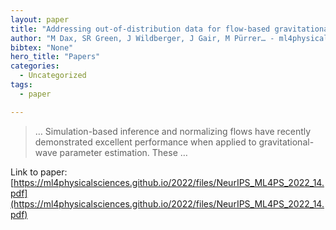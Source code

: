 ```yaml
---
layout: paper
title: "Addressing out-of-distribution data for flow-based gravitational wave inference"
author: "M Dax, SR Green, J Wildberger, J Gair, M Pürrer… - ml4physicalsciences.github.io"
bibtex: "None"
hero_title: "Papers"
categories:
  - Uncategorized
tags:
  - paper

---
```

>… Simulation-based inference and normalizing flows have recently demonstrated excellent performance when applied to gravitational-wave parameter estimation. These …

Link to paper: [https://ml4physicalsciences.github.io/2022/files/NeurIPS_ML4PS_2022_14.pdf](https://ml4physicalsciences.github.io/2022/files/NeurIPS_ML4PS_2022_14.pdf)


